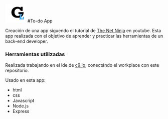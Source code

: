![Mi Logo](https://github.com/gabolopez90/gabolopez90.github.io/blob/master/img/GL.ico)
#To-do App

Creación de una app siguendo el tutorial de [The Net Ninja](https://www.youtube.com/channel/UCW5YeuERMmlnqo4oq8vwUpg) en youtube. 
Esta app realizada con el objetivo de aprender y practicar las herramientas de un back-end developer.

### Herramientas utilizadas

Realizada trabajando en el ide de [c9.io](https://c9.io), conectándo el workplace con este repositorio. 

 Usado en esta app:
  * html
  * css
  * Javascript
  * Node.js
  * Express
